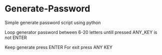 # Generate-Password
Simple generate password script using python

Loop generator password between 6-20 letters untill pressed ANY_KEY is not ENTER

Keep generate press ENTER
For exit press ANY KEY
